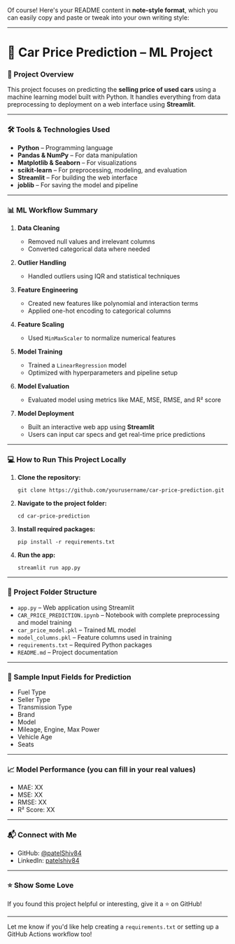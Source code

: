 Of course! Here's your README content in **note-style format**, which you can easily copy and paste or tweak into your own writing style:

---

# 🚗 Car Price Prediction – ML Project

### 📌 Project Overview
This project focuses on predicting the **selling price of used cars** using a machine learning model built with Python. It handles everything from data preprocessing to deployment on a web interface using **Streamlit**.

---

### 🛠️ Tools & Technologies Used

- **Python** – Programming language
- **Pandas & NumPy** – For data manipulation
- **Matplotlib & Seaborn** – For visualizations
- **scikit-learn** – For preprocessing, modeling, and evaluation
- **Streamlit** – For building the web interface
- **joblib** – For saving the model and pipeline

---

### 📊 ML Workflow Summary

1. **Data Cleaning**
   - Removed null values and irrelevant columns
   - Converted categorical data where needed

2. **Outlier Handling**
   - Handled outliers using IQR and statistical techniques

3. **Feature Engineering**
   - Created new features like polynomial and interaction terms
   - Applied one-hot encoding to categorical columns

4. **Feature Scaling**
   - Used `MinMaxScaler` to normalize numerical features

5. **Model Training**
   - Trained a `LinearRegression` model
   - Optimized with hyperparameters and pipeline setup

6. **Model Evaluation**
   - Evaluated model using metrics like MAE, MSE, RMSE, and R² score

7. **Model Deployment**
   - Built an interactive web app using **Streamlit**
   - Users can input car specs and get real-time price predictions

---

### 💻 How to Run This Project Locally

1. **Clone the repository:**

   ```
   git clone https://github.com/yourusername/car-price-prediction.git
   ```

2. **Navigate to the project folder:**

   ```
   cd car-price-prediction
   ```

3. **Install required packages:**

   ```
   pip install -r requirements.txt
   ```

4. **Run the app:**

   ```
   streamlit run app.py
   ```

---

### 📂 Project Folder Structure

- `app.py` – Web application using Streamlit  
- `CAR_PRICE_PREDICTION.ipynb` – Notebook with complete preprocessing and model training  
- `car_price_model.pkl` – Trained ML model  
- `model_columns.pkl` – Feature columns used in training  
- `requirements.txt` – Required Python packages  
- `README.md` – Project documentation  

---

### 🧪 Sample Input Fields for Prediction

- Fuel Type  
- Seller Type  
- Transmission Type  
- Brand  
- Model  
- Mileage, Engine, Max Power  
- Vehicle Age  
- Seats  

---

### 📈 Model Performance (you can fill in your real values)

- MAE: XX  
- MSE: XX  
- RMSE: XX  
- R² Score: XX  

---

### 📬 Connect with Me

- GitHub: [@patelShiv84](https://github.com/patelShiv84)  
- LinkedIn: [patelshiv84](https://www.linkedin.com/in/patelshiv84?utm_source=share&utm_campaign=share_via&utm_content=profile&utm_medium=android_app)

---

### ⭐ Show Some Love

If you found this project helpful or interesting, give it a ⭐ on GitHub!

---

Let me know if you'd like help creating a `requirements.txt` or setting up a GitHub Actions workflow too!
